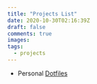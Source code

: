 ```yaml
---
title: "Projects List"
date: 2020-10-30T02:16:39Z
draft: false
comments: true
images:
tags:
  - projects
---
```


- Personal [Dotfiles](https://github.com/ss-o/dotfiles) 
